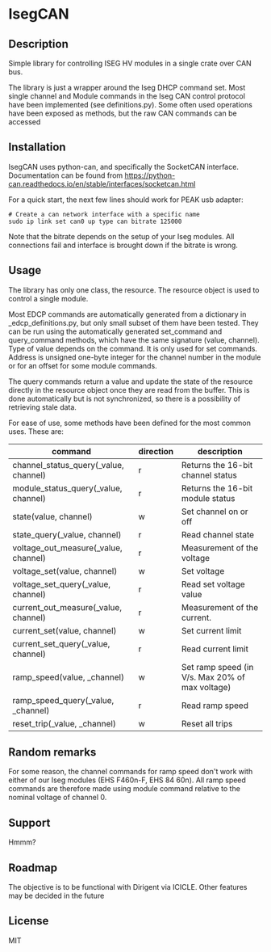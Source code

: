 # IsegCAN

## Description
Simple library for controlling ISEG HV modules in a single crate over CAN bus. 

The library is just a wrapper around the Iseg DHCP command set. Most single channel and Module commands in the Iseg CAN control protocol have been implemented (see definitions.py). Some often used operations have been exposed as methods, but the raw CAN commands can be accessed

## Installation
IsegCAN uses python-can, and specifically the SocketCAN interface. Documentation can be found from https://python-can.readthedocs.io/en/stable/interfaces/socketcan.html

For a quick start, the next few lines should work for PEAK usb adapter:
```
# Create a can network interface with a specific name
sudo ip link set can0 up type can bitrate 125000
```
Note that the bitrate depends on the setup of your Iseg modules. All connections fail and interface is brought down if the bitrate is wrong.

## Usage
The library has only one class, the resource. The resource object is used to control a single module.

Most EDCP commands are automatically generated from a dictionary in _edcp_definitions.py, but only small subset of them 
have been tested. They can be run using the automatically generated set_command and query_command methods, which have 
the same signature (value, channel). Type of value depends on the command. It is only used for set commands. Address is 
unsigned one-byte integer for the channel number in the module or for an offset for some module commands.

The query commands return a value and update the state of the resource directly in the resource object once they are 
read from the buffer. This is done automatically but is not synchronized, so there is a possibility of retrieving stale
data.

For ease of use, some methods have been defined for the most common uses. These are:

| **command**                           | **direction** | **description**                                 |
|---------------------------------------|---------------|-------------------------------------------------|
| channel_status_query(_value, channel) | r             | Returns the 16-bit channel status               |
| module_status_query(_value, channel)  | r             | Returns the 16-bit module status         |
| state(value, channel)                 | w             | Set channel on or off                           |
| state_query(_value, channel)          | r             | Read channel state                              |
| voltage_out_measure(_value, channel)  | r             | Measurement of the voltage                      |
| voltage_set(value, channel)           | w             | Set voltage                                     |
| voltage_set_query(_value, channel)    | r             | Read set voltage value                          |
| current_out_measure(_value, channel)  | r             | Measurement of the current.                     |
| current_set(value, channel)           | w             | Set current limit                               |
| current_set_query(_value, channel)    | r             | Read current limit                              |
| ramp_speed(value, _channel)           | w             | Set ramp speed (in V/s. Max 20% of max voltage) |
| ramp_speed_query(_value, _channel)    | r             | Read ramp speed                                 | 
| reset_trip(_value, _channel)          | w             | Reset all trips                                 |


## Random remarks
For some reason, the channel commands for ramp speed don't work with either of our Iseg modules (EHS F460n-F, EHS 84 60n). All ramp speed 
commands are therefore made using module command relative to the nominal voltage of channel 0.

## Support
Hmmm?

## Roadmap
The objective is to be functional with Dirigent via ICICLE. Other features may be decided in the future

## License
MIT

